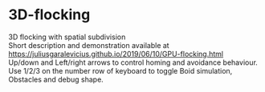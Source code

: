 # 3D-flocking
3D flocking with spatial subdivision   
Short description and demonstration available at https://juliusgaralevicius.github.io/2019/06/10/GPU-flocking.html   
Up/down and Left/right arrows to control homing and avoidance behaviour.   
Use 1/2/3 on the number row of keyboard to toggle Boid simulation, Obstacles and debug shape.   